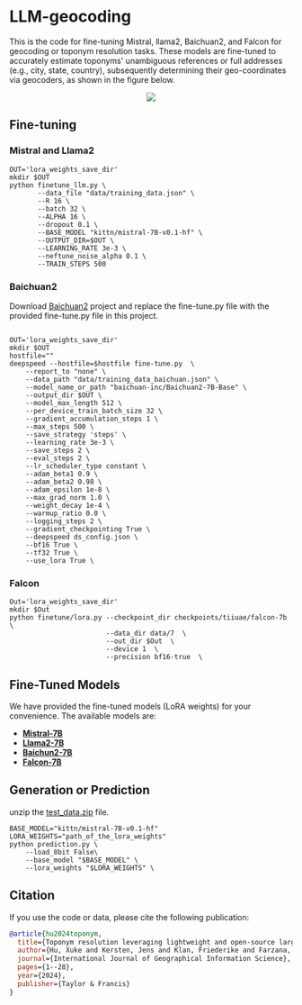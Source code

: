 # LLM-geocoding
This is the code for fine-tuning Mistral, llama2, Baichuan2, and Falcon for geocoding or toponym resolution tasks. These models are fine-tuned to accurately estimate toponyms' unambiguous references or full addresses (e.g., city, state, country), subsequently determining their geo-coordinates via geocoders, as shown in the figure below.

<p align="center">
<a href="url">
 <img src="figure/llm-workflow.png"  ></a>
</p>

## Fine-tuning
### Mistral and Llama2
```shell
OUT='lora_weights_save_dir'
mkdir $OUT
python finetune_llm.py \
       --data_file "data/training_data.json" \
       --R 16 \
       --batch 32 \
       --ALPHA 16 \
       --dropout 0.1 \
       --BASE_MODEL "kittn/mistral-7B-v0.1-hf" \
       --OUTPUT_DIR=$OUT \
       --LEARNING_RATE 3e-3 \
       --neftune_noise_alpha 0.1 \
       --TRAIN_STEPS 500
```
### Baichuan2
Download [Baichuan2](https://github.com/baichuan-inc/Baichuan2/tree/main) project and replace the fine-tune.py file with the provided fine-tune.py file in this project.
```shell

OUT='lora_weights_save_dir'
mkdir $OUT
hostfile=""
deepspeed --hostfile=$hostfile fine-tune.py  \
    --report_to "none" \
    --data_path "data/training_data_baichuan.json" \
    --model_name_or_path "baichuan-inc/Baichuan2-7B-Base" \
    --output_dir $OUT \
    --model_max_length 512 \
    --per_device_train_batch_size 32 \
    --gradient_accumulation_steps 1 \
    --max_steps 500 \
    --save_strategy 'steps' \
    --learning_rate 3e-3 \
    --save_steps 2 \
    --eval_steps 2 \
    --lr_scheduler_type constant \
    --adam_beta1 0.9 \
    --adam_beta2 0.98 \
    --adam_epsilon 1e-8 \
    --max_grad_norm 1.0 \
    --weight_decay 1e-4 \
    --warmup_ratio 0.0 \
    --logging_steps 2 \
    --gradient_checkpointing True \
    --deepspeed ds_config.json \
    --bf16 True \
    --tf32 True \
    --use_lora True \
```
### Falcon
```shell
Out='lora_weights_save_dir'
mkdir $Out
python finetune/lora.py --checkpoint_dir checkpoints/tiiuae/falcon-7b \
                        --data_dir data/7  \
                        --out_dir $Out  \
                        --device 1  \
                        --precision bf16-true  \
```


## Fine-Tuned Models

We have provided the fine-tuned models (LoRA weights) for your convenience. The available models are:

- **[Mistral-7B](https://huggingface.co/xukehu/Mistral-7B-LoRA-Toponym-Resolution)**
- **[Llama2-7B](https://huggingface.co/xukehu/Mistral-7B-LoRA-Toponym-Resolution)**
- **[Baichun2-7B](https://huggingface.co/xukehu/Mistral-7B-LoRA-Toponym-Resolution)**
- **[Falcon-7B](https://huggingface.co/xukehu/Mistral-7B-LoRA-Toponym-Resolution)**


## Generation or Prediction
unzip the [test_data.zip](data/test_data.zip) file.

```shell
BASE_MODEL="kittn/mistral-7B-v0.1-hf"
LORA_WEIGHTS="path_of_the_lora_weights" 
python prediction.py \
    --load_8bit False\
    --base_model "$BASE_MODEL" \
    --lora_weights "$LORA_WEIGHTS" \
```
## Citation

If you use the code or data, please cite the following publication:

```bibtex
@article{hu2024toponym,
  title={Toponym resolution leveraging lightweight and open-source large language models and geo-knowledge},
  author={Hu, Xuke and Kersten, Jens and Klan, Friederike and Farzana, Sheikh Mastura},
  journal={International Journal of Geographical Information Science},
  pages={1--28},
  year={2024},
  publisher={Taylor & Francis}
}
```
